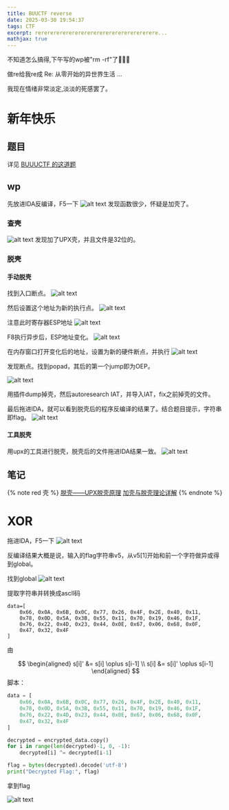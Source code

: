 ```yaml
---
title: BUUCTF reverse
date: 2025-03-30 19:54:37
tags: CTF
excerpt: rererererererererererererererererererere...
mathjax: true
---
```


不知道怎么搞得,下午写的wp被"rm -rf"了🤣🤣🤣

做re给我re成 Re: 从零开始的异世界生活 ...

我现在情绪非常淡定,淡淡的死感罢了。

# 新年快乐

## 题目

详见 [BUUUCTF 的这道题](https://buuoj.cn/challenges#%E6%96%B0%E5%B9%B4%E5%BF%AB%E4%B9%90)

## wp

先放进IDA反编译，F5一下
![alt text](check.png)
发现函数很少，怀疑是加壳了。

### 查壳
![alt text](check.png)
发现加了UPX壳，并且文件是32位的。

### 脱壳

#### 手动脱壳
找到入口断点。
![alt text](unpack1.png)

然后设置这个地址为新的执行点。
![alt text](unpack2.png)

注意此时寄存器ESP地址
![alt text](unpack3.png)

F8执行异步后，ESP地址变化。
![alt text](unpack4.png)

在内存窗口打开变化后的地址，设置为新的硬件断点，并执行
![alt text](unpack5.png)

发现断点。找到popad，其后的第一个jump即为OEP。

![alt text](unpack6.png)

用插件dump掉壳，然后autoresearch IAT，并导入IAT，fix之前掉壳的文件。

最后拖进IDA，就可以看到脱壳后的程序反编译的结果了。结合题目提示，字符串即flag。
![alt text](ida2.png)

#### 工具脱壳

用upx的工具进行脱壳，脱壳后的文件拖进IDA结果一致。
![alt text](unpackbytool.png)

## 笔记

{% note red 壳 %}
[脱壳——UPX脱壳原理](https://www.cnblogs.com/Sna1lGo/p/14727846.html)
[加壳与脱壳理论详解](https://www.cnblogs.com/cainiao-chuanqi/p/14763537.html)
{% endnote %}

# XOR

拖进IDA，F5一下
![alt text](xor1.png)

反编译结果大概是说，输入的flag字符串v5，从v5[1]开始和前一个字符做异或得到global。

找到global
![alt text](9e648f5389fd8773bc25dc43ff5c516.png)

提取字符串并转换成ascll码

```
data=[
	0x66, 0x0A, 0x6B, 0x0C, 0x77, 0x26, 0x4F, 0x2E, 0x40, 0x11,
    0x78, 0x0D, 0x5A, 0x3B, 0x55, 0x11, 0x70, 0x19, 0x46, 0x1F,
    0x76, 0x22, 0x4D, 0x23, 0x44, 0x0E, 0x67, 0x06, 0x68, 0x0F,
    0x47, 0x32, 0x4F
]
```

由

$$
\begin{aligned}
s[i]' &= s[i] \oplus s[i-1] \\
s[i] &= s[i]' \oplus s[i-1]
\end{aligned}
$$
脚本：

```python
data = [
    0x66, 0x0A, 0x6B, 0x0C, 0x77, 0x26, 0x4F, 0x2E, 0x40, 0x11,
    0x78, 0x0D, 0x5A, 0x3B, 0x55, 0x11, 0x70, 0x19, 0x46, 0x1F,
    0x76, 0x22, 0x4D, 0x23, 0x44, 0x0E, 0x67, 0x06, 0x68, 0x0F,
    0x47, 0x32, 0x4F
]

decrypted = encrypted_data.copy()
for i in range(len(decrypted)-1, 0, -1):
    decrypted[i] ^= decrypted[i-1]

flag = bytes(decrypted).decode('utf-8')
print("Decrypted Flag:", flag)
```

拿到flag

![alt text](8e4bbdacde59d80c8db2706f79dca28.png)
